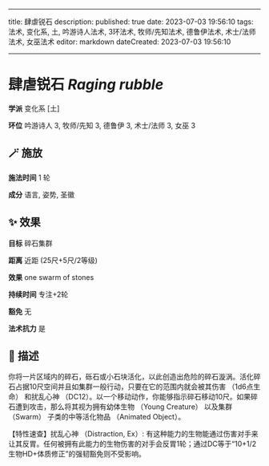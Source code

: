 
---
title: 肆虐锐石
description: 
published: true
date: 2023-07-03 19:56:10
tags: 法术, 变化系, 土, 吟游诗人法术, 3环法术, 牧师/先知法术, 德鲁伊法术, 术士/法师法术, 女巫法术
editor: markdown
dateCreated: 2023-07-03 19:56:10

---

# **肆虐锐石** *Raging rubble*

**学派** 变化系 \[土\] 

**环位** 吟游诗人 3, 牧师/先知 3, 德鲁伊 3, 术士/法师 3, 女巫 3

## 🪄 施放

**施法时间** 1 轮

**成分** 语言, 姿势, 圣徽

## ✨ 效果 

**目标** 碎石集群 

**距离** 近距 (25尺+5尺/2等级) 

**效果** one swarm of stones 

**持续时间** 专注+2轮 

**豁免** 无

**法术抗力** 是

## 📖 描述

你将一片区域内的碎石，砾石或小石块活化，以此创造出危险的碎石漩涡。活化碎石占据10尺空间并且如集群一般行动，只要在它的范围内就会被其伤害 （1d6点生命） 和扰乱心神 （DC12）。以一个移动动作，你能够指示碎石移动10尺。如果碎石遭到攻击，那么将其视为拥有幼体生物 （Young Creature） 以及集群 （Swarm） 子类的中等活化物品 （Animated Object）。

【特性速查】扰乱心神 （Distraction, Ex）: 有这种能力的生物能通过伤害对手来让其反胃。任何被拥有此能力的生物伤害的对手会反胃1轮；通过DC等于“10+1/2生物HD+体质修正”的强韧豁免则不受影响。
    